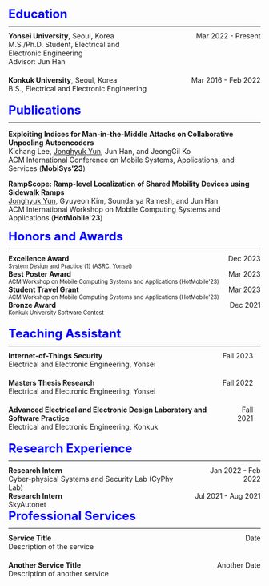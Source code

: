 <!DOCTYPE html>
<html>
<head>
  <meta charset="UTF-8">
  <meta name="viewport" content="width=device-width, initial-scale=1.0">
  <title>C.V.</title>

  <style>
    /* CSS for section titles */
    .section-title {
      font-size: 1.5rem;
      margin-bottom: 10px;
      color: blue; /* Deep blue color for section titles */
    }

    /* CSS for service entries */
    .service-entry {
      display: table;
      width: 100%;
      margin-bottom: 20px;
    }

    .service-entry > div {
      display: table-row;
    }

    .service-entry > div > div {
      display: table-cell;
      vertical-align: top;
      padding-right: 15px;
    }

    .service-entry strong {
      font-weight: bold;
    }

    .service-entry .date {
      display: table-cell;
      vertical-align: top;
      text-align: right;
    }

    /* CSS for mobile screens */
    @media (max-width: 768px) {
      .date {
        white-space: nowrap;
      }
      .date br {
        display: none;
      }
      .date::after {
        content: ' ';
        display: block;
      }
    }
  </style>
</head>
<body>

<div class="section-title"><strong>Education</strong></div>
<hr style="margin-top: 5px; margin-bottom: 10px;"> 
<!-- Yonsei University -->
<div style="display: table; width: 100%; margin-bottom: 20px;">
  <div style="display: table-row;">
    <div style="display: table-cell; padding-right: 15px; vertical-align: top; width: 60%;">
      <strong>Yonsei University</strong>, Seoul, Korea<br>
      M.S./Ph.D. Student, Electrical and Electronic Engineering<br>
      Advisor: Jun Han
    </div>
    <div class="date" style="display: table-cell; vertical-align: top; width: 40%; text-align: right;">
      Mar 2022 - Present
    </div>
  </div>
</div>

<!-- Konkuk University -->
<div style="display: table; width: 100%; margin-bottom: 20px;">
  <div style="display: table-row;">
    <div style="display: table-cell; padding-right: 15px; vertical-align: top; width: 60%;">
      <strong>Konkuk University</strong>, Seoul, Korea<br>
      B.S., Electrical and Electronic Engineering
    </div>
    <div class="date" style="display: table-cell; vertical-align: top; width: 40%; text-align: right;">
      Mar 2016 - Feb 2022
    </div>
  </div>
</div>

<!-- Publications -->
<div class="section-title"><strong>Publications</strong></div>
<hr style="margin-top: 5px; margin-bottom: 10px;"> 

<!-- MobiSys'23 Demo -->
<strong>Exploiting Indices for Man-in-the-Middle Attacks on Collaborative Unpooling Autoencoders</strong><br>
Kichang Lee, <u>Jonghyuk Yun</u>, Jun Han, and JeongGil Ko<br>
ACM International Conference on Mobile Systems, Applications, and Services (<strong>MobiSys'23</strong>)<br>

<!-- HotMobile'23 -->
<strong>RampScope: Ramp-level Localization of Shared Mobility Devices using Sidewalk Ramps</strong><br>
<u>Jonghyuk Yun</u>, Gyuyeon Kim, Soundarya Ramesh, and Jun Han<br>
ACM International Workshop on Mobile Computing Systems and Applications (<strong>HotMobile'23</strong>)

<!-- Honors and Awards -->
<div class="section-title"><strong>Honors and Awards</strong></div>
<hr style="margin-top: 5px; margin-bottom: 10px;">

<div style="display: table; width: 100%; margin-bottom: 20px;">
  <div style="display: table-row;">
    <div style="display: table-cell; vertical-align: top; padding-right: 15px;">
      <strong>Excellence Award<br></strong>
      <span style="font-size: 0.8em;">System Design and Practice (1) (ASRC, Yonsei)</span>
    </div>
    <div class="date" style="display: table-cell; vertical-align: top; text-align: right;">
      Dec 2023
    </div>
  </div>
  <!-- Repeat for other awards, following the same structure -->
  <div style="display: table-row;">
    <div style="display: table-cell; vertical-align: top; padding-right: 15px;">
      <strong>Best Poster Award<br></strong>
      <span style="font-size: 0.8em;">ACM Workshop on Mobile Computing Systems and Applications (HotMobile'23)</span>
    </div>
    <div class="date" style="display: table-cell; vertical-align: top; text-align: right;">
      Mar 2023
    </div>
  </div>
  <!-- Continue adding more entries here -->
  <div style="display: table-row;">
    <div style="display: table-cell; vertical-align: top; padding-right: 15px;">
      <strong>Student Travel Grant<br></strong>
      <span style="font-size: 0.8em;">ACM Workshop on Mobile Computing Systems and Applications (HotMobile'23)</span>
    </div>
    <div class="date" style="display: table-cell; vertical-align: top; text-align: right;">
      Mar 2023
    </div>
  </div>
  <div style="display: table-row;">
    <div style="display: table-cell; vertical-align: top; padding-right: 15px;">
      <strong>Bronze Award<br></strong>
      <span style="font-size: 0.8em;">Konkuk University Software Contest</span>
    </div>
    <div class="date" style="display: table-cell; vertical-align: top; text-align: right;">
      Dec 2021
    </div>
  </div>
</div>

<!-- Teaching Assistant -->
<div class="section-title"><strong>Teaching Assistant</strong></div>
<hr style="margin-top: 5px; margin-bottom: 10px;">

<div style="display: table; width: 100%;">

  <!-- Internet-of-Things Security -->
  <div class="service-entry">
    <div style="display: table-row;">
      <div style="display: table-cell; vertical-align: top; padding-right: 15px;">
        <strong>Internet-of-Things Security</strong><br>
        Electrical and Electronic Engineering, Yonsei
      </div>
      <div class="date" style="display: table-cell; vertical-align: top; text-align: right;">
        Fall 2023
      </div>
    </div>
  </div>

  <!-- Masters Thesis Research -->
  <div class="service-entry">
    <div style="display: table-row;">
      <div style="display: table-cell; vertical-align: top; padding-right: 15px;">
        <strong>Masters Thesis Research</strong><br>
        Electrical and Electronic Engineering, Yonsei
      </div>
      <div class="date" style="display: table-cell; vertical-align: top; text-align: right;">
        Fall 2022
      </div>
    </div>
  </div>

  <!-- Advanced Electrical and Electronic Design Laboratory and Software Practice -->
  <div class="service-entry">
    <div style="display: table-row;">
      <div style="display: table-cell; vertical-align: top; padding-right: 15px;">
        <strong>Advanced Electrical and Electronic Design Laboratory and Software Practice</strong><br>
        Electrical and Electronic Engineering, Konkuk
      </div>
      <div class="date" style="display: table-cell; vertical-align: top; text-align: right;">
        Fall 2021
      </div>
    </div>
  </div>
</div>

<!-- Research Experience -->
<div class="section-title"><strong>Research Experience</strong></div>
<hr style="margin-top: 5px; margin-bottom: 10px;">

<div style="display: table; width: 100%;">

  <div style="display: table-row;">
    <div style="display: table-cell; vertical-align: top; padding-right: 15px;">
      <strong>Research Intern</strong><br>
      Cyber-physical Systems and Security Lab (CyPhy Lab)
    </div>
    <div class="date" style="display: table-cell; vertical-align: top; text-align: right;">
      Jan 2022 - Feb 2022
    </div>
  </div>

  <div style="display: table-row;">
    <div style="display: table-cell; vertical-align: top; padding-right: 15px;">
      <strong>Research Intern</strong><br>
      SkyAutonet 
    </div>
    <div class="date" style="display: table-cell; vertical-align: top; text-align: right;">
      Jul 2021 - Aug 2021
    </div>
  </div>
</div>

<!-- Professional Services -->
<div class="section-title"><strong>Professional Services</strong></div>
<hr style="margin-top: 5px; margin-bottom: 10px;">

<!-- Define a class for the service entries -->
<div class="service-entry">
  <div style="display: table; width: 100%;">
    <div style="display: table-row;">
      <div style="display: table-cell; vertical-align: top; padding-right: 15px;">
        <strong>Service Title</strong><br>
        Description of the service
      </div>
      <div class="date" style="display: table-cell; vertical-align: top; text-align: right;">
        Date
      </div>
    </div>
  </div>
</div>

<!-- Repeat the service entries with the same structure for each service -->
<div class="service-entry">
  <div style="display: table; width: 100%;">
    <div style="display: table-row;">
      <div style="display: table-cell; vertical-align: top; padding-right: 15px;">
        <strong>Another Service Title</strong><br>
        Description of another service
      </div>
      <div class="date" style="display: table-cell; vertical-align: top; text-align: right;">
        Another Date
      </div>
    </div>
  </div>
</div>

</body>
</html>
